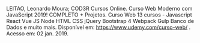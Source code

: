 LEITAO, Leonardo Moura; COD3R Cursos Online. Curso Web Moderno com JavaScript 2019! COMPLETO + Projetos.
Curso Web 13 cursos - Javascript React Vue JS Node HTML CSS jQuery Bootstrap 4 Webpack Gulp Banco de Dados e muito mais.
Disponível em: https://www.udemy.com/curso-web/ .
Acesso em: 02 jan. 2019.
